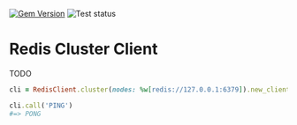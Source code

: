 [![Gem Version](https://badge.fury.io/rb/redis-cluster-client.svg)](https://badge.fury.io/rb/redis-cluster-client)
![Test status](https://github.com/redis-rb/redis-cluster-client/workflows/Test/badge.svg?branch=master)

Redis Cluster Client
===============================================================================

TODO

```ruby
cli = RedisClient.cluster(nodes: %w[redis://127.0.0.1:6379]).new_client

cli.call('PING')
#=> PONG
```
